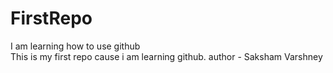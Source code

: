 # FirstRepo
I am learning how to use github
<br>
This is my first repo cause i am learning github.
author - Saksham Varshney
